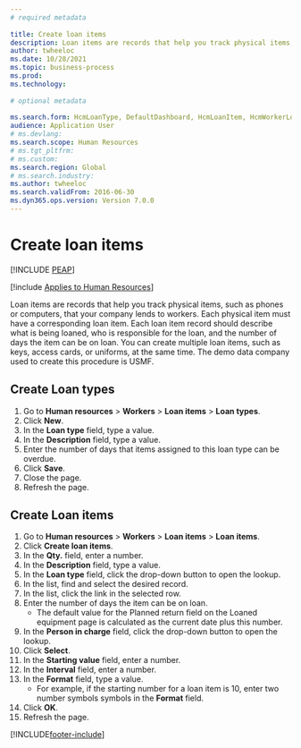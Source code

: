 ```yaml
--- 
# required metadata 
 
title: Create loan items
description: Loan items are records that help you track physical items, such as phones or computers, that your company lends to workers. 
author: twheeloc
ms.date: 10/28/2021
ms.topic: business-process 
ms.prod:  
ms.technology:  
 
# optional metadata 
 
ms.search.form: HcmLoanType, DefaultDashboard, HcmLoanItem, HcmWorkerLookUp, HcmPersonnelManagementWorkspace  
audience: Application User 
# ms.devlang:  
ms.search.scope: Human Resources
# ms.tgt_pltfrm:  
# ms.custom:  
ms.search.region: Global
# ms.search.industry: 
ms.author: twheeloc
ms.search.validFrom: 2016-06-30 
ms.dyn365.ops.version: Version 7.0.0 
---
```

# Create loan items


[!INCLUDE [PEAP](../includes/peap-1.md)]

[!include [Applies to Human Resources](../includes/applies-to-hr.md)]



Loan items are records that help you track physical items, such as phones or computers, that your company lends to workers. Each physical item must have a corresponding loan item. Each loan item record should describe what is being loaned, who is responsible for the loan, and the number of days the item can be on loan. You can create multiple loan items, such as keys, access cards, or uniforms, at the same time. The demo data company used to create this procedure is USMF.


## Create Loan types
1. Go to **Human resources** > **Workers** > **Loan items** > **Loan types**.
2. Click **New**.
3. In the **Loan type** field, type a value.
4. In the **Description** field, type a value.
5. Enter the number of days that items assigned to this loan type can be overdue. 
6. Click **Save**.
7. Close the page.
8. Refresh the page.

## Create Loan items
1. Go to **Human resources** > **Workers** > **Loan items** > **Loan items**.
2. Click **Create loan items**.
3. In the **Qty.** field, enter a number.
4. In the **Description** field, type a value.
5. In the **Loan type** field, click the drop-down button to open the lookup.
6. In the list, find and select the desired record.
7. In the list, click the link in the selected row.
8. Enter the number of days the item can be on loan.
    * The default value for the Planned return field on the Loaned equipment page is calculated as the current date plus this number.  
9. In the **Person in charge** field, click the drop-down button to open the lookup.
10. Click **Select**.
11. In the **Starting value** field, enter a number.
12. In the **Interval** field, enter a number.
13. In the **Format** field, type a value.
    * For example, if the starting number for a loan item is 10, enter two number symbols symbols in the **Format** field.  
14. Click **OK**.
15. Refresh the page.



[!INCLUDE[footer-include](../includes/footer-banner.md)]
